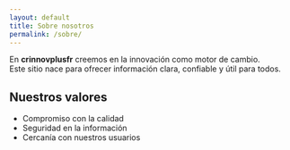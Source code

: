 ```yaml
---
layout: default
title: Sobre nosotros
permalink: /sobre/
---
```


En **crinnovplusfr** creemos en la innovación como motor de cambio.  
Este sitio nace para ofrecer información clara, confiable y útil para todos.

## Nuestros valores
- Compromiso con la calidad
- Seguridad en la información
- Cercanía con nuestros usuarios
